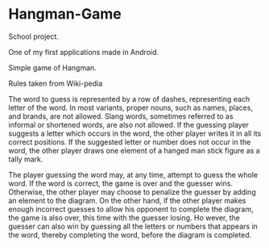# Hangman-Game
School project.

One of my first applications made in Android.

Simple game of Hangman.


Rules taken from Wiki-pedia

The word to guess is represented by a row of dashes, representing each letter of the word. 
In most variants, proper nouns, such as names, places, and brands, are not allowed. 
Slang words, sometimes referred to as informal or shortened words, are also not allowed. 
If the guessing player suggests a letter which occurs in the word, the other player writes it in all its correct positions. 
If the suggested letter or number does not occur in the word, the other player draws one element of a hanged man stick figure as a tally mark.

The player guessing the word may, at any time, attempt to guess the whole word. 
If the word is correct, the game is over and the guesser wins. Otherwise, the other player may choose to penalize the guesser by adding an element to the diagram. 
On the other hand, if the other player makes enough incorrect guesses to allow his opponent to complete the diagram, the game is also over, this time with the guesser losing. Ho
wever, the guesser can also win by guessing all the letters or numbers that appears in the word, thereby completing the word, before the diagram is completed.
